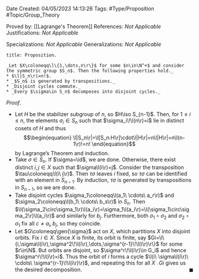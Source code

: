 <div class="topSpace"></div>

Date Created: 04/05/2023 14:13:26
Tags: #Type/Proposition #Topic/Group_Theory

Proved by: [[Lagrange's Theorem]]
References: _Not Applicable_
Justifications: _Not Applicable_

Specializations: _Not Applicable_
Generalizations: _Not Applicable_

``` ad-Proposition
title: Proposition.

_Let $X\coloneqq\l\{1,\dots,n\r\}$ for some $n\in\N^+$ and consider the symmetric group $S_n$. Then the following properties hold._
* $\l|S_n\r|=n!$.
* _$S_n$ is generated by transpositions._
* _Disjoint cycles commute._
* _Every $\sigma\in S_n$ decomposes into disjoint cycles._

```

_Proof_.
* Let $H$ be the stabilizer subgroup of $n$, so $H\iso S_{n-1}$. Then, for $1\leq i\leq n$, the elements $\sigma_i\in S_n$ such that $\sigma_i\!\l(n\r)=i$ lie in distinct cosets of $H$ and thus
$$\begin{equation}
    \l|S_n\r|=\l[S_n:H\r]\cdot\l|H\r|=n\l|H\r|=n\l(n-1\r)!=n!
\end{equation}$$
by Lagrange$\textrm{'}$s Theorem and induction.
* Take $\sigma\in S_n$. If $\sigma=\id$, we are done. Otherwise, there exist distinct $i,j\in X$ such that $\sigma\l(i\r)=j$. Consider the transposition $\tau\coloneqq\l(i\ j\r)$. Then $\tau\sigma$ leaves $i$ fixed, so $\tau\sigma$ can be identified with an element in $S_{n-1}$. By induction, $\tau\sigma$ is generated by transpositions in $S_{n-1}$, so we are done.
* Take disjoint cycles $\sigma_1\coloneqq\l(a_1\ \cdots\ a_r\r)$ and $\sigma_2\coloneqq\l(b_1\ \cdots\ b_s\r)$ in $S_n$. Then $\l(\sigma_2\circ\sigma_1\r)\l(a_i\r)=\sigma_1\l(a_i\r)=\l(\sigma_1\circ\sigma_2\r)\l(a_i\r)$ and similarly for $b_j$. Furthermore, both $\sigma_1\circ \sigma_2$ and $\sigma_2\circ\sigma_1$ fix all $c\neq a_i,b_j$, so they coincide.
* Let $G\coloneqq\gen{\sigma}$ act on $X$, which partitions $X$ into disjoint orbits. Fix $i\in X$. Since $X$ is finite, its orbit is finite, say $Gi=\l\{i,\sigma\l(i\r),\sigma^2\!\l(i\r),\dots,\sigma^{r-1}\!\l(i\r)\r\}$ for some $r\in\N$. But orbits are disjoint, so $\sigma^r\!\l(i\r)\in G_i$ and hence $\sigma^r\!\l(i\r)=i$. Thus the orbit of $i$ forms a cycle $\l(i\ \sigma\l(i\r)\ \cdots\ \sigma^{r-1}\!\l(i\r)\r)$, and repeating this for all $X\comp Gi$ gives us the desired decomposition.<span style="float:right;">$\blacksquare$</span>
